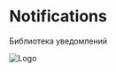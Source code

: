 # Notifications

Библиотека уведомлений

![Logo](https://sosinvitalii.com/wp-content/uploads/2022/07/Notifications.gif "Notifications")
